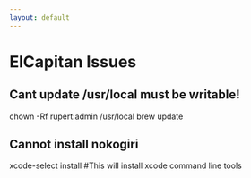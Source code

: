 ```yaml
---
layout: default
---
```

# ElCapitan Issues

## Cant update /usr/local must be writable!
  chown -Rf rupert:admin /usr/local
  brew update					

## Cannot install nokogiri
  xcode-select install #This will install xcode command line tools
